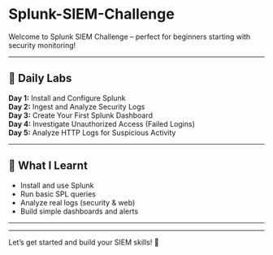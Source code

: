 # Splunk-SIEM-Challenge

Welcome to Splunk SIEM Challenge – perfect for beginners starting with security monitoring!

---

## 📅 Daily Labs

**Day 1:** Install and Configure Splunk  
**Day 2:** Ingest and Analyze Security Logs  
**Day 3:** Create Your First Splunk Dashboard  
**Day 4:** Investigate Unauthorized Access (Failed Logins)  
**Day 5:** Analyze HTTP Logs for Suspicious Activity

---

## 🧠 What I Learnt
- Install and use Splunk
- Run basic SPL queries
- Analyze real logs (security & web)
- Build simple dashboards and alerts

---



---

Let’s get started and build your SIEM skills! 🚀
